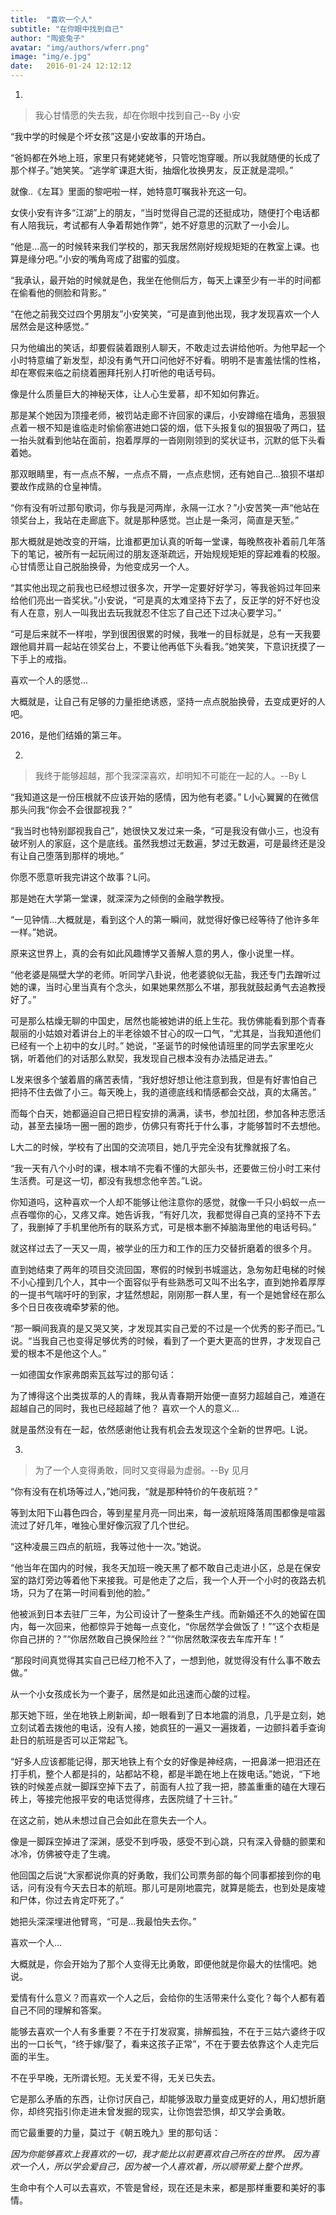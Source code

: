 ```yaml
---
title:  "喜欢一个人"
subtitle: "在你眼中找到自己"
author: "陶瓷兔子"
avatar: "img/authors/wferr.png"
image: "img/e.jpg"
date:   2016-01-24 12:12:12
---
```


1.

> 我心甘情愿的失去我，却在你眼中找到自己--By 小安

“我中学的时候是个坏女孩”这是小安故事的开场白。

“爸妈都在外地上班，家里只有姥姥姥爷，只管吃饱穿暖。所以我就随便的长成了那个样子。”她笑笑。“逃学旷课逛大街，抽烟化妆换男友，反正就是混呗。”

就像..《左耳》里面的黎吧啦一样，她特意叮嘱我补充这一句。

女侠小安有许多“江湖”上的朋友，“当时觉得自己混的还挺成功，随便打个电话都有人陪我玩，考试都有人争着帮她作弊”，她不好意思的沉默了一小会儿。

“他是...高一的时候转来我们学校的，那天我居然刚好规规矩矩的在教室上课。也算是缘分吧。”小安的嘴角弯成了甜蜜的弧度。

“我承认，最开始的时候就是色，我坐在他侧后方，每天上课至少有一半的时间都在偷看他的侧脸和背影。”

“在他之前我交过四个男朋友”小安笑笑，“可是直到他出现，我才发现喜欢一个人居然会是这种感觉。”

只为他编出的笑话，却要假装着跟别人聊天，不敢走过去讲给他听。为他早起一个小时特意编了新发型，却没有勇气开口问他好不好看。明明不是害羞怯懦的性格，却在寒假来临之前绕着圈拜托别人打听他的电话号码。

像是什么质量巨大的神秘天体，让人心生爱慕，却不知如何靠近。

那是某个她因为顶撞老师，被罚站走廊不许回家的课后，小安蹲缩在墙角，恶狠狠点着一根不知是谁临走时偷偷塞进她口袋的烟，低下头报复似的狠狠吸了两口，猛一抬头就看到他站在面前，抱着厚厚的一沓刚刚领到的奖状证书，沉默的低下头看着她。

那双眼睛里，有一点点不解，一点点不屑，一点点悲悯，还有她自己...狼狈不堪却要故作成熟的仓皇神情。

“你有没有听过那句歌词，你与我是河两岸，永隔一江水？”小安苦笑一声“他站在领奖台上，我站在走廊底下。就是那种感觉。岂止是一条河，简直是天堑。”

那大概就是她改变的开端，比谁都更加认真的听每一堂课，每晚熬夜补着前几年落下的笔记，被所有一起玩闹过的朋友逐渐疏远，开始规规矩矩的穿起难看的校服。心甘情愿让自己脱胎换骨，为他变成另一个人。

“其实他出现之前我也已经想过很多次，开学一定要好好学习，等我爸妈过年回来给他们亮出一沓奖状。”小安说，“可是真的太难坚持下去了，反正学的好不好也没有人在意，别人一叫我出去玩我就忍不住忘了自己还下过决心要学习。”

“可是后来就不一样啦，学到很困很累的时候，我唯一的目标就是，总有一天我要跟他肩并肩一起站在领奖台上，不要让他再低下头看我。”她笑笑，下意识抚摸了一下手上的戒指。

喜欢一个人的感觉...

大概就是，让自己有足够的力量拒绝诱惑，坚持一点点脱胎换骨，去变成更好的人吧。

2016，是他们结婚的第三年。

2.

> 我终于能够超越，那个我深深喜欢，却明知不可能在一起的人。--By L

“我知道这是一份压根就不应该开始的感情，因为他有老婆。” L小心翼翼的在微信那头问我“你会不会很鄙视我？”

“我当时也特别鄙视我自己”，她很快又发过来一条，“可是我没有做小三，也没有破坏别人的家庭，这个是底线。虽然我想过无数遍，梦过无数遍，可是最终还是没有让自己堕落到那样的境地。”

你愿不愿意听我完讲这个故事？L问。

那是她在大学第一堂课，就深深为之倾倒的金融学教授。

“一见钟情...大概就是，看到这个人的第一瞬间，就觉得好像已经等待了他许多年一样。”她说。

原来这世界上，真的会有如此风趣博学又善解人意的男人，像小说里一样。

“他老婆是隔壁大学的老师。听同学八卦说，他老婆貌似无盐，我还专门去蹭听过她的课，当时心里当真有个念头，如果她果然那么不堪，那我就鼓起勇气去追教授好了。”

可是那么枯燥无聊的中国史，居然也能被她讲的纸上生花。我仿佛能看到那个青春靓丽的小姑娘对着讲台上的半老徐娘不甘心的叹一口气，“尤其是，当我知道他们已经有一个上初中的女儿时。” 她说，“圣诞节的时候他请班里的同学去家里吃火锅，听着他们的对话那么默契，我发现自己根本没有办法插足进去。”

L发来很多个皱着眉的痛苦表情，“我好想好想让他注意到我，但是有好害怕自己把持不住去做了小三。每天晚上，我的道德底线和情感都会交战，真的太痛苦。”

而每个白天，她都逼迫自己把日程安排的满满，读书，参加社团，参加各种志愿活动，甚至去操场一圈一圈的跑步，仿佛只有寄托于什么事，才能够暂时不去想他。

L大二的时候，学校有了出国的交流项目，她几乎完全没有犹豫就报了名。

“我一天有八个小时的课，根本啃不完看不懂的大部头书，还要做三份小时工来付生活费。可是这一切，都没有我想念他辛苦。”L说。

你知道吗，这种喜欢一个人却不能够让他注意你的感觉，就像一千只小蚂蚁一点一点吞噬你的心，又疼又痒。她告诉我，“有好几次，我都觉得自己真的坚持不下去了，我删掉了手机里他所有的联系方式，可是根本删不掉脑海里他的电话号码。”

就这样过去了一天又一周，被学业的压力和工作的压力交替折磨着的很多个月。

直到她结束了两年的项目交流回国，寒假的时候到书城遛达，急匆匆赶电梯的时候不小心撞到几个人，其中一个面容似乎有些熟悉可又叫不出名字，直到她拎着厚厚的一提书气喘吁吁的到家，才猛然想起，刚刚那一群人里，有一个是她曾经在那么多个日日夜夜魂牵梦萦的他。

“那一瞬间我真的是又哭又笑，才发现其实自己爱的不过是一个优秀的影子而已。”L说。“当我自己也变得足够优秀的时候，看到了一个更大更高的世界，才发现自己爱的根本不是他这个人。”

一如德国女作家弗朗索瓦兹写过的那句话：

为了博得这个出类拔萃的人的青睐，我从青春期开始便一直努力超越自己，难道在超越自己的同时，我也已经超越了他？
喜欢一个人的意义...

就是虽然没有在一起，依然感谢他让我有机会去发现这个全新的世界吧。L说。

3.

> 为了一个人变得勇敢，同时又变得最为虚弱。--By 见月

“你有没有在机场等过人，”她问我，“就是那种特价的午夜航班？”

等到太阳下山暮色四合，等到星星月亮一同出来，每一波航班降落周围都像是喧嚣流过了好几年，唯独心里好像沉寂了几个世纪。

“这种凌晨三四点的航班，我等过他十一次。”她说。

“他当年在国内的时候，我冬天加班一晚天黑了都不敢自己走进小区，总是在保安室的路灯旁边等着他下来接我。可是他走了之后，我一个人开一个小时的夜路去机场，只为了在第一时间看到他的脸。”

他被派到日本去驻厂三年，为公司设计了一整条生产线。而新婚还不久的她留在国内，每一次回来，他都惊异于她每一点变化，“你居然学会做饭了！”“这个衣柜是你自己拼的？”“你居然敢自己换保险丝？”“你居然敢深夜去车库开车！”

“那段时间真觉得其实自己已经刀枪不入了，一想到他，就觉得没有什么事不敢去做。”

从一个小女孩成长为一个妻子，居然是如此迅速而心酸的过程。

那天她下班，坐在地铁上刷新闻，却一眼看到了日本地震的消息，几乎是立刻，她立刻试着去拨他的电话，没有人接，她疯狂的一遍又一遍拨着，一边颤抖着手查询赴日的航班是否可以正常起飞。

“好多人应该都能记得，那天地铁上有个女的好像是神经病，一把鼻涕一把泪还在打手机，整个人都是抖的，站都站不稳，都是半跪在地上在拨电话。”她说，“下地铁的时候差点就一脚踩空掉下去了，前面有人拉了我一把，膝盖重重的磕在大理石砖上，等接完他报平安的电话觉得疼，去医院缝了十三针。”

在这之前，她从未想过自己会如此在意失去一个人。

像是一脚踩空掉进了深渊，感受不到呼吸，感受不到心跳，只有深入骨髓的颤栗和冰冷，仿佛被夺走了生魂。

他回国之后说“大家都说你真的好勇敢，我们公司票务部的每个同事都接到你的电话，问有没有今天去日本的航班。那儿可是刚地震完，就算是能去，也到处是废墟和尸体，你过去肯定吓死了。”

她把头深深埋进他臂弯，“可是...我最怕失去你。”

喜欢一个人...

大概就是，你会开始为了那个人变得无比勇敢，即便他就是你最大的怯懦吧。她说。

爱情有什么意义？而喜欢一个人之后，会给你的生活带来什么变化？每个人都有着自己不同的理解和答案。

能够去喜欢一个人有多重要？不在于打发寂寞，排解孤独，不在于三姑六婆终于叹出的一口长气，“终于嫁/娶了，看来这孩子正常”，不在于要去依靠这个人走完后面的半生。

不在乎早晚，无所谓长短。无关爱不得，无关已失去。

它是那么矛盾的东西，让你讨厌自己，却能够汲取力量变成更好的人，用幻想折磨你，却终究指引你走进未曾发掘的现实，让你饱尝恐惧，却又学会勇敢。

而它最重要的力量，莫过于《朝五晚九》里的那句话：

*因为你能够喜欢上我喜欢的一切，我才能比以前更喜欢自己所在的世界。*
*因为喜欢一个人，所以学会爱自己，因为被一个人喜欢着，所以顺带爱上整个世界。*

生命中有个人可以去喜欢，不管是曾经，现在还是未来，都是那样重要和美好的事情。